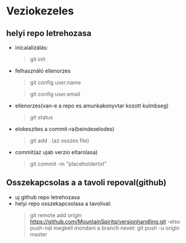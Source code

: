 # Veziokezeles

## helyi repo letrehozasa

- inicaializálás:
    >git init
- felhasználó ellenorzes
    >git config user.name

    >git config user.email

- ellenorzes(van-e a repo es amunkakonyvtar kozott kulmbseg)
    >git status

- elokeszites a commit-ra(beindexelodes)
    >git add . (az osszes file)

- commit(az ujab verzio eltarolasa)
    > git commit -m "placeholdertxt"

## Osszekapcsolas a a tavoli repoval(github)

- uj github repo letrehozasa
- helyi repo osszekapcsolasa a tavolival:
   >git remote add origin https://github.com/MountainSpiritq/versionhandling.git
-elso push-nal megkell mondani a branch nevet:
   >git push -u origin master